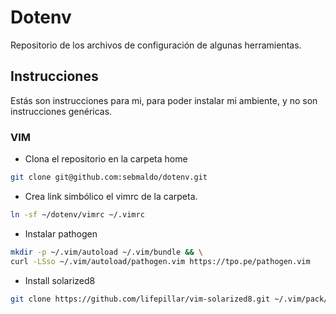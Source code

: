 # Dotenv
Repositorio de los archivos de configuración de algunas herramientas.

## Instrucciones
Estás son instrucciones para mi, para poder instalar mi ambiente, y no son instrucciones genéricas.


### VIM
* Clona el repositorio en la carpeta home
```bash
git clone git@github.com:sebmaldo/dotenv.git
```
* Crea link simbólico el vimrc de la carpeta.
```bash
ln -sf ~/dotenv/vimrc ~/.vimrc
```
* Instalar pathogen
```bash
mkdir -p ~/.vim/autoload ~/.vim/bundle && \
curl -LSso ~/.vim/autoload/pathogen.vim https://tpo.pe/pathogen.vim
```
* Install solarized8
```bash
git clone https://github.com/lifepillar/vim-solarized8.git ~/.vim/pack/themes/opt/solarized8
```
